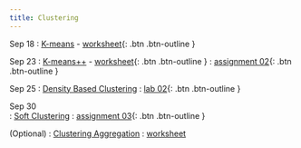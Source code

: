 ```yaml
---
title: Clustering
---
```


Sep 18
: [K-means](https://github.com/gallettilance/CS506-Fall2024/raw/main/lecture_03/03_Clustering_Kmeans.pdf) - [worksheet](https://github.com/gallettilance/CS506-Fall2024/blob/main/lecture_03/worksheet_03.ipynb){: .btn .btn-outline }

Sep 23 
: [K-means++](https://github.com/gallettilance/CS506-Fall2024/raw/main/lecture_04/04_Kmeans++.pdf) - [worksheet](https://github.com/gallettilance/CS506-Fall2024/blob/main/lecture_04/worksheet_04.ipynb){: .btn .btn-outline }
  : [assignment 02](#){: .btn .btn-outline } 

Sep 25 
: [Density Based Clustering](https://github.com/gallettilance/CS506-Fall2024/raw/main/lecture_07/07_Density_Based_Clustering.pdf) 
  : [lab 02](https://github.com/wangkaihong/CS506_Lab2){: .btn .btn-outline }

Sep 30  
: [Soft Clustering](https://github.com/gallettilance/CS506-Fall2024/raw/main/lecture_08/08_Soft_Clustering.pdf) 
  : [assignment 03](#){: .btn .btn-outline } 

(Optional) 
: [Clustering Aggregation](https://github.com/gallettilance/CS506-Fall2024/raw/main/lecture_09/09_Clustering_Aggregation.pdf) 
  : [worksheet](https://github.com/gallettilance/CS506-Fall2024/blob/main/lecture_09/worksheet_09.ipynb)  
